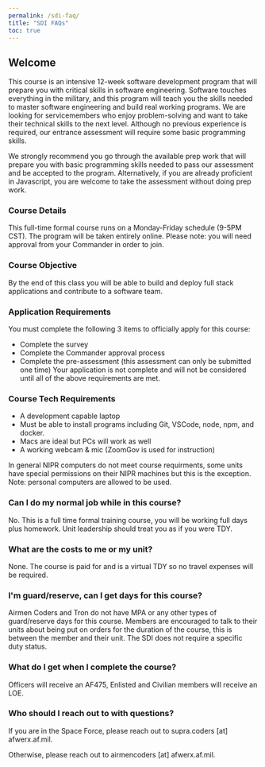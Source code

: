```yaml
---
permalink: /sdi-faq/
title: "SDI FAQs"
toc: true
---
```

  

## Welcome
This course is an intensive 12-week software development program that will prepare you with critical skills in software engineering. Software touches everything in the military, and this program will teach you the skills needed to master software engineering and build real working programs. We are looking for servicemembers who enjoy problem-solving and want to take their technical skills to the next level. Although no previous experience is required, our entrance assessment will require some basic programming skills.

We strongly recommend you go through the available prep work that will prepare you with basic programming skills needed to pass our assessment and be accepted to the program. Alternatively, if you are already proficient in Javascript, you are welcome to take the assessment without doing prep work.

### Course Details
This full-time formal course runs on a Monday-Friday schedule (9-5PM CST). The program will be taken entirely online. Please note: you will need approval from your Commander in order to join.

### Course Objective
By the end of this class you will be able to build and deploy full stack applications and contribute to a software team.

### Application Requirements
You must complete the following 3 items to officially apply for this course:
* Complete the survey
* Complete the Commander approval process
* Complete the pre-assessment (this assessment can only be submitted one time)
Your application is not complete and will not be considered until all of the above requirements are met.

### Course Tech Requirements
* A development capable laptop
 * Must be able to install programs including Git, VSCode, node, npm, and docker.
 * Macs are ideal but PCs will work as well
* A working webcam & mic (ZoomGov is used for instruction)

In general NIPR computers do not meet course requirments, some units have special permissions on their NIPR machines but this is the exception. 
Note: personal computers are allowed to be used.

### Can I do my normal job while in this course?
No. This is a full time formal training course, you will be working full days plus homework. Unit leadership should treat you as if you were TDY.

### What are the costs to me or my unit?
None. The course is paid for and is a virtual TDY so no travel expenses will be required.

### I'm guard/reserve, can I get days for this course?
Airmen Coders and Tron do not have MPA or any other types of guard/reserve days for this course. Members are encouraged to talk to their units about being put on orders for the duration of the course, this is between the member and their unit. The SDI does not require a specific duty status. 

### What do I get when I complete the course?
Officers will receive an AF475, Enlisted and Civilian members will receive an LOE. 

### Who should I reach out to with questions?
If you are in the Space Force, please reach out to supra.coders [at] afwerx.af.mil.

Otherwise, please reach out to airmencoders [at] afwerx.af.mil.